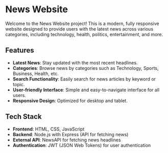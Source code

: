 
# News Website

Welcome to the News Website project! This is a modern, fully responsive website designed to provide users with the latest news across various categories, including technology, health, politics, entertainment, and more.

## Features

- **Latest News**: Stay updated with the most recent headlines.
- **Categories**: Browse news by categories such as Technology, Sports, Business, Health, etc.
- **Search Functionality**: Easily search for news articles by keyword or topic.
- **User-friendly Interface**: Simple and easy-to-navigate interface for all users.
- **Responsive Design**: Optimized for desktop and tablet.

## Tech Stack

- **Frontend**: HTML, CSS, JavaScript
- **Backend**: Node.js with Express (API for fetching news)
- **External API**: NewsAPI for fetching news headlines
- **Authentication**: JWT (JSON Web Tokens) for user authentication
